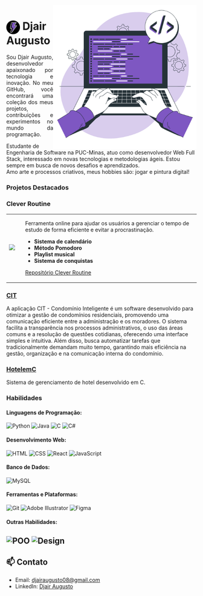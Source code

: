 <img align="right" height="380" src="https://github.com/DjairAugusto/DjairAugusto/blob/main/Hand%20coding-bro.png?raw=true">

<h1>
     <img align="center" width="36px" src="https://github.com/DjairAugusto/DjairAugusto/blob/main/Design%20sem%20nome-photoaidcom-cropped.png?raw=true"></a>
    <span>Djair Augusto</span>
</h1>
<p align="justify">Sou Djair Augusto, desenvolvedor apaixonado por tecnologia e inovação. No meu GitHub, você encontrará uma coleção dos meus projetos, contribuições e experimentos no mundo da programação.

Estudante de Engenharia de Software na PUC-Minas, atuo como desenvolvedor Web Full Stack, interessado em novas tecnologias e metodologias ágeis. Estou sempre em busca de novos desafios e aprendizados. 
<br>
 Amo arte e processos criativos, meus hobbies são: jogar e pintura digital!</p>


### Projetos Destacados


<h3>Clever Routine</h3>

<table>
  <tr>
    <td>
      <img src="https://github.com/DjairAugusto/DjairAugusto/blob/main/GifRoutine.gif?raw=true" width="400">
    </td>
    <td style="padding-left: 20px;">
      <p>Ferramenta online para ajudar os usuários a gerenciar o tempo de estudo de forma eficiente e evitar a procrastinação.</p>
      <ul>
        <li><b>Sistema de calendário</b></li>
        <li><b>Método Pomodoro</b></li>
        <li><b>Playlist musical</b></li>
        <li><b>Sistema de conquistas</b></li>
      </ul>
      <p>
        <a href="https://github.com/DjairAugusto/CleverRoutine">Repositório Clever Routine</a>
      </p>
    </td>
  </tr>
</table>

### [CIT](https://github.com/DjairAugusto/CIT)
A aplicação CIT - Condomínio Inteligente é um software desenvolvido para otimizar a gestão de condomínios residenciais, promovendo uma comunicação eficiente entre a administração e os moradores. O sistema facilita a transparência nos processos administrativos, o uso das áreas comuns e a resolução de questões cotidianas, oferecendo uma interface simples e intuitiva. Além disso, busca automatizar tarefas que tradicionalmente demandam muito tempo, garantindo mais eficiência na gestão, organização e na comunicação interna do condomínio.

### [HotelemC](https://github.com/DjairAugusto/HotelemC)
Sistema de gerenciamento de hotel desenvolvido em C.

###  Habilidades

#### **Linguagens de Programação:**

![Python](https://img.shields.io/badge/-Python-532C9A?style=for-the-badge&logo=python&logoColor=white)
![Java](https://img.shields.io/badge/-Java-532C9A?style=for-the-badge&logo=Java&logoColor=white)
![C](https://img.shields.io/badge/-C-532C9A?style=for-the-badge&logo=C&logoColor=white)
![C#](https://img.shields.io/badge/-C%23-532C9A?style=for-the-badge&logo=C%2B%2B&logoColor=white)

#### **Desenvolvimento Web:**

![HTML](https://img.shields.io/badge/-HTML-532C9A?style=for-the-badge&logo=html5&logoColor=white)
![CSS](https://img.shields.io/badge/-CSS-532C9A?style=for-the-badge&logo=css3&logoColor=white)
![React](https://img.shields.io/badge/-React-532C9A?style=for-the-badge&logo=react&logoColor=white)
![JavaScript](https://img.shields.io/badge/-JavaScript-532C9A?style=for-the-badge&logo=javascript&logoColor=white)

#### **Banco de Dados:**

![MySQL](https://img.shields.io/badge/-MySQL-532C9A?style=for-the-badge&logo=mysql&logoColor=white)

#### **Ferramentas e Plataformas:**

![Git](https://img.shields.io/badge/-Git-532C9A?style=for-the-badge&logo=git&logoColor=white)
![Adobe Illustrator](https://img.shields.io/badge/-Adobe%20Illustrator-532C9A?style=for-the-badge&logo=adobe%20illustrator&logoColor=white)
![Figma](https://img.shields.io/badge/-Figma-532C9A?style=for-the-badge&logo=figma&logoColor=white)

#### **Outras Habilidades:**

![POO](https://img.shields.io/badge/-POO-532C9A?style=for-the-badge&logoColor=white)
![Design](https://img.shields.io/badge/-Design-532C9A?style=for-the-badge&logoColor=white)
---

## 📫 Contato

- Email: [djairaugusto08@gmail.com](mailto:djairaugusto08@gmail.com)
- LinkedIn: [Djair Augusto](https://www.linkedin.com/in/djairaugusto)

